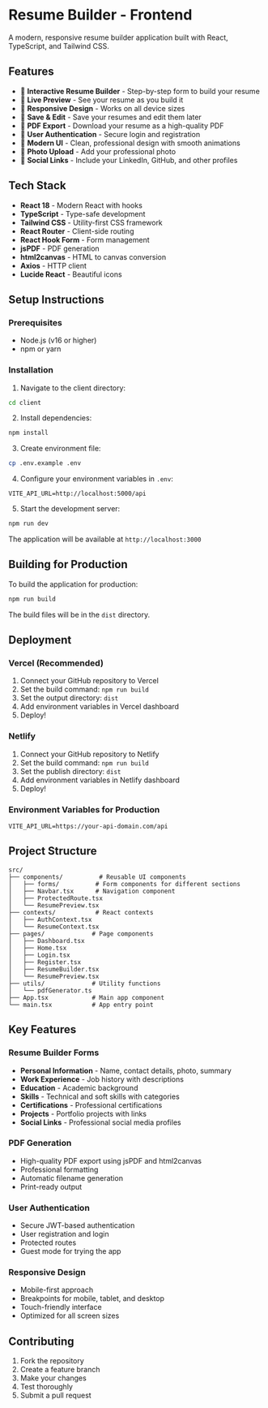 # Resume Builder - Frontend

A modern, responsive resume builder application built with React, TypeScript, and Tailwind CSS.

## Features

- 📝 **Interactive Resume Builder** - Step-by-step form to build your resume
- 👀 **Live Preview** - See your resume as you build it
- 📱 **Responsive Design** - Works on all device sizes
- 💾 **Save & Edit** - Save your resumes and edit them later
- 📄 **PDF Export** - Download your resume as a high-quality PDF
- 🔐 **User Authentication** - Secure login and registration
- 🎨 **Modern UI** - Clean, professional design with smooth animations
- 📸 **Photo Upload** - Add your professional photo
- 🔗 **Social Links** - Include your LinkedIn, GitHub, and other profiles

## Tech Stack

- **React 18** - Modern React with hooks
- **TypeScript** - Type-safe development
- **Tailwind CSS** - Utility-first CSS framework
- **React Router** - Client-side routing
- **React Hook Form** - Form management
- **jsPDF** - PDF generation
- **html2canvas** - HTML to canvas conversion
- **Axios** - HTTP client
- **Lucide React** - Beautiful icons

## Setup Instructions

### Prerequisites

- Node.js (v16 or higher)
- npm or yarn

### Installation

1. Navigate to the client directory:
```bash
cd client
```

2. Install dependencies:
```bash
npm install
```

3. Create environment file:
```bash
cp .env.example .env
```

4. Configure your environment variables in `.env`:
```
VITE_API_URL=http://localhost:5000/api
```

5. Start the development server:
```bash
npm run dev
```

The application will be available at `http://localhost:3000`

## Building for Production

To build the application for production:

```bash
npm run build
```

The build files will be in the `dist` directory.

## Deployment

### Vercel (Recommended)

1. Connect your GitHub repository to Vercel
2. Set the build command: `npm run build`
3. Set the output directory: `dist`
4. Add environment variables in Vercel dashboard
5. Deploy!

### Netlify

1. Connect your GitHub repository to Netlify
2. Set the build command: `npm run build`
3. Set the publish directory: `dist`
4. Add environment variables in Netlify dashboard
5. Deploy!

### Environment Variables for Production

```
VITE_API_URL=https://your-api-domain.com/api
```

## Project Structure

```
src/
├── components/          # Reusable UI components
│   ├── forms/          # Form components for different sections
│   ├── Navbar.tsx      # Navigation component
│   ├── ProtectedRoute.tsx
│   └── ResumePreview.tsx
├── contexts/           # React contexts
│   ├── AuthContext.tsx
│   └── ResumeContext.tsx
├── pages/             # Page components
│   ├── Dashboard.tsx
│   ├── Home.tsx
│   ├── Login.tsx
│   ├── Register.tsx
│   ├── ResumeBuilder.tsx
│   └── ResumePreview.tsx
├── utils/             # Utility functions
│   └── pdfGenerator.ts
├── App.tsx            # Main app component
└── main.tsx           # App entry point
```

## Key Features

### Resume Builder Forms
- **Personal Information** - Name, contact details, photo, summary
- **Work Experience** - Job history with descriptions
- **Education** - Academic background
- **Skills** - Technical and soft skills with categories
- **Certifications** - Professional certifications
- **Projects** - Portfolio projects with links
- **Social Links** - Professional social media profiles

### PDF Generation
- High-quality PDF export using jsPDF and html2canvas
- Professional formatting
- Automatic filename generation
- Print-ready output

### User Authentication
- Secure JWT-based authentication
- User registration and login
- Protected routes
- Guest mode for trying the app

### Responsive Design
- Mobile-first approach
- Breakpoints for mobile, tablet, and desktop
- Touch-friendly interface
- Optimized for all screen sizes

## Contributing

1. Fork the repository
2. Create a feature branch
3. Make your changes
4. Test thoroughly
5. Submit a pull request
